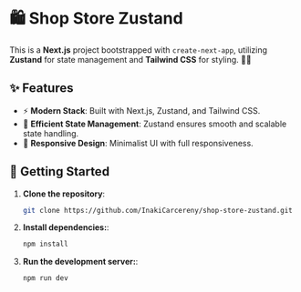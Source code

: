 # 🛍️ Shop Store Zustand

This is a **Next.js** project bootstrapped with `create-next-app`, utilizing **Zustand** for state management and **Tailwind CSS** for styling. 🎨✨

## ✨ Features

- ⚡ **Modern Stack**: Built with Next.js, Zustand, and Tailwind CSS.
- 🧠 **Efficient State Management**: Zustand ensures smooth and scalable state handling.
- 📱 **Responsive Design**: Minimalist UI with full responsiveness.

## 🚀 Getting Started

1. **Clone the repository**:  
   ```bash
   git clone https://github.com/InakiCarcereny/shop-store-zustand.git

1. **Install dependencies:**:  
   ```bash
   npm install

1. **Run the development server:**:  
   ```bash
   npm run dev
